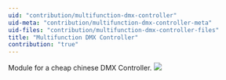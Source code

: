 ```yaml
---
uid: "contribution/multifunction-dmx-controller"
uid-meta: "contribution/multifunction-dmx-controller-meta"
uid-files: "contribution/multifunction-dmx-controller-files"
title: "Multifunction DMX Controller"
contribution: "true"
---
```


Module for a cheap chinese DMX Controller.
![](https://vvvv.org/sites/default/files/imagecache/large/images/http://img517.imageshack.us/img517/9467/img68732.jpg) 